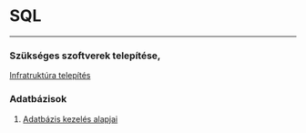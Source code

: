 # SQL  
---  
### Szükséges szoftverek telepítése, 
[Infratruktúra telepítés](./00-Infrastruktura.md)  

### Adatbázisok 
1. [Adatbázis kezelés alapjai](./01-Adatbazis.md)  





